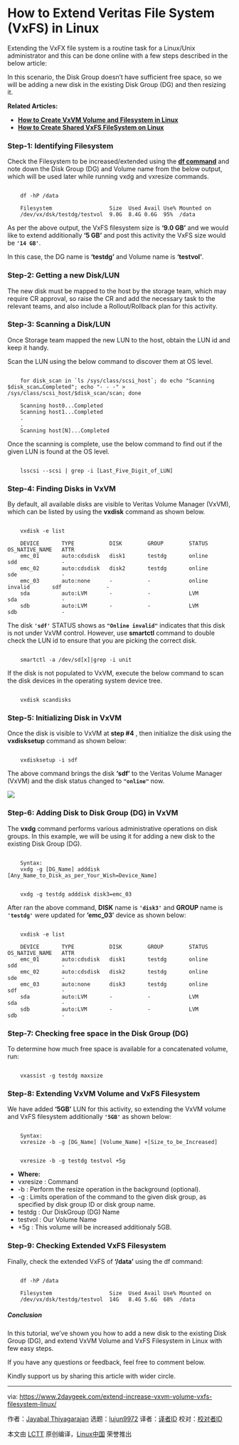 [#]: subject: "How to Extend Veritas File System (VxFS) in Linux"
[#]: via: "https://www.2daygeek.com/extend-increase-vxvm-volume-vxfs-filesystem-linux/"
[#]: author: "Jayabal Thiyagarajan https://www.2daygeek.com/author/jayabal/"
[#]: collector: "lujun9972"
[#]: translator: " "
[#]: reviewer: " "
[#]: publisher: " "
[#]: url: " "

How to Extend Veritas File System (VxFS) in Linux
======

Extending the VxFX file system is a routine task for a Linux/Unix administrator and this can be done online with a few steps described in the below article:

In this scenario, the Disk Group doesn’t have sufficient free space, so we will be adding a new disk in the existing Disk Group (DG) and then resizing it.

**Related Articles:**

  * **[How to Create VxVM Volume and Filesystem in Linux][1]**
  * **[How to Create Shared VxFS FileSystem on Linux][2]**



### Step-1: Identifying Filesystem

Check the Filesystem to be increased/extended using the **[df command][3]** and note down the Disk Group (DG) and Volume name from the below output, which will be used later while running vxdg and vxresize commands.

```

    df -hP /data

    Filesystem                  Size  Used Avail Use% Mounted on
    /dev/vx/dsk/testdg/testvol  9.0G  8.4G 0.6G  95%  /data

```

As per the above output, the VxFS filesystem size is **‘9.0 GB’** and we would like to extend additionally **‘5 GB’** and post this activity the VxFS size would be **`'14 GB'`**.

In this case, the DG name is **‘testdg’** and Volume name is **‘testvol’**.

### Step-2: Getting a new Disk/LUN

The new disk must be mapped to the host by the storage team, which may require CR approval, so raise the CR and add the necessary task to the relevant teams, and also include a Rollout/Rollback plan for this activity.

### Step-3: Scanning a Disk/LUN

Once Storage team mapped the new LUN to the host, obtain the LUN id and keep it handy.

Scan the LUN using the below command to discover them at OS level.

```

    for disk_scan in `ls /sys/class/scsi_host`; do echo "Scanning $disk_scan…Completed"; echo "- - -" > /sys/class/scsi_host/$disk_scan/scan; done

    Scanning host0...Completed
    Scanning host1...Completed
    .
    .
    Scanning host[N]...Completed

```

Once the scanning is complete, use the below command to find out if the given LUN is found at the OS level.

```

    lsscsi --scsi | grep -i [Last_Five_Digit_of_LUN]

```

### Step-4: Finding Disks in VxVM

By default, all available disks are visible to Veritas Volume Manager (VxVM), which can be listed by using the **vxdisk** command as shown below.

```

    vxdisk -e list

    DEVICE       TYPE           DISK        GROUP        STATUS               OS_NATIVE_NAME   ATTR
    emc_01       auto:cdsdisk   disk1       testdg       online               sdd              -
    emc_02       auto:cdsdisk   disk2       testdg       online               sde              -
    emc_03       auto:none      -           -            online invalid       sdf              -
    sda          auto:LVM       -           -            LVM                  sda              -
    sdb          auto:LVM       -           -            LVM                  sdb              -

```

The disk **`'sdf'`** STATUS shows as **`"Online invalid"`** indicates that this disk is not under VxVM control. However, use **smartctl** command to double check the LUN id to ensure that you are picking the correct disk.

```

    smartctl -a /dev/sd[x]|grep -i unit

```

If the disk is not populated to VxVM, execute the below command to scan the disk devices in the operating system device tree.

```

    vxdisk scandisks

```

### Step-5: Initializing Disk in VxVM

Once the disk is visible to VxVM at **step #4** , then initialize the disk using the **vxdisksetup** command as shown below:

```

    vxdisksetup -i sdf

```

The above command brings the disk **‘sdf’** to the Veritas Volume Manager (VxVM) and the disk status changed to **`"online"`** now.

![][4]

### Step-6: Adding Disk to Disk Group (DG) in VxVM

The **vxdg** command performs various administrative operations on disk groups. In this example, we will be using it for adding a new disk to the existing Disk Group (DG).

```

    Syntax:
    vxdg -g [DG_Name] adddisk [Any_Name_to_Disk_as_per_Your_Wish=Device_Name]

```

```

    vxdg -g testdg adddisk disk3=emc_03

```

After ran the above command, **DISK** name is **`'disk3'`** and **GROUP** name is **`'testdg'`** were updated for **’emc_03′** device as shown below:

```

    vxdisk -e list

    DEVICE       TYPE           DISK        GROUP        STATUS               OS_NATIVE_NAME   ATTR
    emc_01       auto:cdsdisk   disk1       testdg       online               sdd              -
    emc_02       auto:cdsdisk   disk2       testdg       online               sde              -
    emc_03       auto:none      disk3       testdg       online               sdf              -
    sda          auto:LVM       -           -            LVM                  sda              -
    sdb          auto:LVM       -           -            LVM                  sdb              -

```

### Step-7: Checking free space in the Disk Group (DG)

To determine how much free space is available for a concatenated volume, run:

```

    vxassist -g testdg maxsize

```

### Step-8: Extending VxVM Volume and VxFS Filesystem

We have added **‘5GB’** LUN for this activity, so extending the VxVM volume and VxFS filesystem additionally **`'5GB'`** as shown below:

```

    Syntax:
    vxresize -b -g [DG_Name] [Volume_Name] +[Size_to_be_Increased]

```

```

    vxresize -b -g testdg testvol +5g

```

  * **Where:**
  * vxresize : Command
  * -b : Perform the resize operation in the background (optional).
  * -g : Limits operation of the command to the given disk group, as specified by disk group ID or disk group name.
  * testdg : Our DiskGroup (DG) Name
  * testvol : Our Volume Name
  * +5g : This volume will be increased additionaly 5GB.



### Step-9: Checking Extended VxFS Filesystem

Finally, check the extended VxFS of **‘/data’** using the df command:

```

    df -hP /data

    Filesystem                  Size  Used Avail Use% Mounted on
    /dev/vx/dsk/testdg/testvol  14G   8.4G 5.6G  68%  /data

```

##### Conclusion

In this tutorial, we’ve shown you how to add a new disk to the existing Disk Group (DG), and extend VxVM Volume and VxFS Filesystem in Linux with few easy steps.

If you have any questions or feedback, feel free to comment below.

Kindly support us by sharing this article with wider circle.

--------------------------------------------------------------------------------

via: https://www.2daygeek.com/extend-increase-vxvm-volume-vxfs-filesystem-linux/

作者：[Jayabal Thiyagarajan][a]
选题：[lujun9972][b]
译者：[译者ID](https://github.com/译者ID)
校对：[校对者ID](https://github.com/校对者ID)

本文由 [LCTT](https://github.com/LCTT/TranslateProject) 原创编译，[Linux中国](https://linux.cn/) 荣誉推出

[a]: https://www.2daygeek.com/author/jayabal/
[b]: https://github.com/lujun9972
[1]: https://www.2daygeek.com/create-vxvm-volume-vxfs-filesystem-linux/
[2]: https://www.2daygeek.com/create-veritas-shared-vxfs-file-system-linux/
[3]: https://www.2daygeek.com/linux-check-disk-space-usage-df-command/
[4]: https://www.2daygeek.com/wp-content/uploads/2023/07/extend-increase-vxvm-volume-vxfs-filesystem-linux-1024x201.jpg
